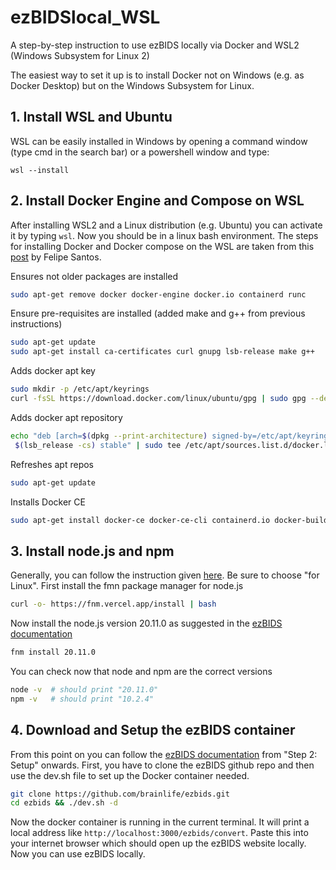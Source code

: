 # ezBIDSlocal_WSL
A step-by-step instruction to use ezBIDS locally via Docker and WSL2 (Windows Subsystem for Linux 2)

The easiest way to set it up is to install Docker not on Windows (e.g. as Docker Desktop) but on the Windows Subsystem for Linux.


## 1. Install WSL and Ubuntu
WSL can be easily installed in Windows by opening a command window (type cmd in the search bar) or a powershell window and type:

```posh
wsl --install
```


## 2. Install Docker Engine and Compose on WSL

After installing WSL2 and a Linux distribution (e.g. Ubuntu) you can activate it by typing `wsl`. Now you should be in a linux bash environment.
The steps for installing Docker and Docker compose on the WSL are taken from this [post](https://dev.to/felipecrs/simply-run-docker-on-wsl2-3o8) by Felipe Santos.

Ensures not older packages are installed
```sh
sudo apt-get remove docker docker-engine docker.io containerd runc
```

Ensure pre-requisites are installed (added make and g++ from previous instructions)
```sh
sudo apt-get update
sudo apt-get install ca-certificates curl gnupg lsb-release make g++
```

Adds docker apt key
```sh
sudo mkdir -p /etc/apt/keyrings
curl -fsSL https://download.docker.com/linux/ubuntu/gpg | sudo gpg --dearmor -o /etc/apt/keyrings/docker.gpg
```

Adds docker apt repository
```sh
echo "deb [arch=$(dpkg --print-architecture) signed-by=/etc/apt/keyrings/docker.gpg] https://download.docker.com/linux/ubuntu \
 $(lsb_release -cs) stable" | sudo tee /etc/apt/sources.list.d/docker.list > /dev/null
```

Refreshes apt repos
```sh
sudo apt-get update
```

Installs Docker CE
```sh
sudo apt-get install docker-ce docker-ce-cli containerd.io docker-buildx-plugin docker-compose-plugin
```

## 3. Install node.js and npm

Generally, you can follow the instruction given [here](https://nodejs.org/en/download/). Be sure to choose "for Linux".
First install the fmn package manager for node.js
```sh
curl -o- https://fnm.vercel.app/install | bash
```
Now install the node.js version 20.11.0 as suggested in the [ezBIDS documentation](https://brainlife.io/docs/using_ezBIDS/#installing-ezbids-locally)
```sh
fnm install 20.11.0
```
You can check now that node and npm are the correct versions
```sh
node -v  # should print "20.11.0"
npm -v   # should print "10.2.4"
```

## 4. Download and Setup the ezBIDS container

From this point on you can follow the [ezBIDS documentation](https://brainlife.io/docs/using_ezBIDS/#installing-ezbids-locally) from "Step 2: Setup" onwards. 
First, you have to clone the ezBIDS github repo and then use the dev.sh file to set up the Docker container needed.
```sh
git clone https://github.com/brainlife/ezbids.git
cd ezbids && ./dev.sh -d
```
Now the docker container is running in the current terminal. It will print a local address like `http://localhost:3000/ezbids/convert`. Paste this into your internet browser which should open up the ezBIDS website locally. Now you can use ezBIDS locally.

